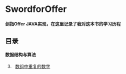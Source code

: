 <link href="markdown.css" rel="stylesheet"></link>

# SwordforOffer
#### 剑指Offer JAVA实现，在这里记录了我对这本书的学习历程

## 目录 
#### 数据结构与算法 
3. &#160; [数组中重复的数字](/src/datastrcture/problem_03)





